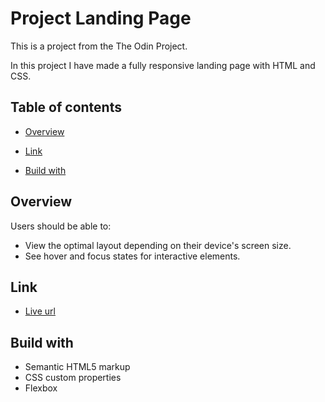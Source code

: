 # Project Landing Page

This is a project from the The Odin Project.

In this project I have made a fully responsive landing page with HTML and CSS. 

## Table of contents

- [Overview](#overview)

- [Link](#link)

- [Build with](#build-with)

## Overview

Users should be able to:

- View the optimal layout depending on their device's screen size.
- See hover and focus states for interactive elements.

## Link

- [Live url](https://tajwararik.github.io/Project-Landing-Page/)

## Build with

- Semantic HTML5 markup
- CSS custom properties
- Flexbox